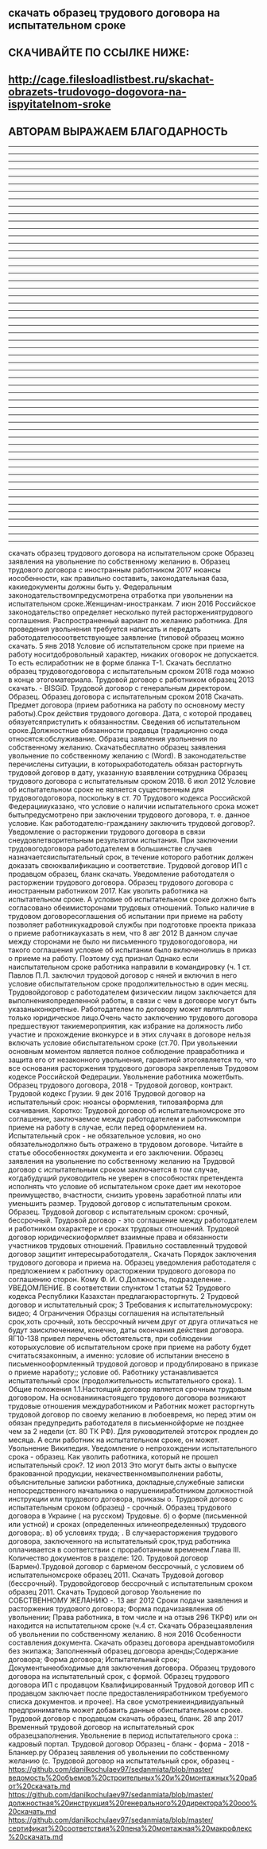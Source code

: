 скачать образец трудового договора на испытательном сроке
--------------------------------------------------
СКАЧИВАЙТЕ ПО ССЫЛКЕ НИЖЕ:
--------------------------------------------------
http://cage.filesloadlistbest.ru/skachat-obrazets-trudovogo-dogovora-na-ispyitatelnom-sroke
--------------------------------------------------
АВТОРАМ ВЫРАЖАЕМ БЛАГОДАРНОСТЬ
--------------------------------------------------
--------------------------------------------------
--------------------------------------------------
--------------------------------------------------
--------------------------------------------------
--------------------------------------------------
--------------------------------------------------
--------------------------------------------------
--------------------------------------------------
--------------------------------------------------
--------------------------------------------------
--------------------------------------------------
--------------------------------------------------
--------------------------------------------------
--------------------------------------------------
--------------------------------------------------
--------------------------------------------------
--------------------------------------------------
--------------------------------------------------
--------------------------------------------------
--------------------------------------------------
--------------------------------------------------
--------------------------------------------------
--------------------------------------------------
--------------------------------------------------
--------------------------------------------------
--------------------------------------------------
--------------------------------------------------
--------------------------------------------------
--------------------------------------------------
--------------------------------------------------
--------------------------------------------------
--------------------------------------------------
--------------------------------------------------
--------------------------------------------------
--------------------------------------------------
--------------------------------------------------
--------------------------------------------------
--------------------------------------------------
--------------------------------------------------
--------------------------------------------------
--------------------------------------------------
--------------------------------------------------
--------------------------------------------------
--------------------------------------------------
--------------------------------------------------
--------------------------------------------------
--------------------------------------------------
--------------------------------------------------
--------------------------------------------------
--------------------------------------------------
--------------------------------------------------
--------------------------------------------------
--------------------------------------------------
--------------------------------------------------
скачать образец трудового договора на испытательном сроке Образец заявления на увольнение по собственному желанию в. Образец трудового договора с иностранным работником 2017  нюансы иособенности, как правильно составить, законодательная база, какиедокументы должны быть у.  Федеральным законодательствомпредусмотрена отработка при увольнении на испытательном сроке.Женщинам-иностранкам. 7 июн 2016  Российское законодательство определяет несколько путей расторжениятрудового соглашения. Распространенный вариант  по желанию работника. Для проведения увольнения требуется написать и передать работодателюсоответствующее заявление (типовой образец можно скачать. 5 янв 2018  Условие об испытательном сроке при приеме на работу носитдобровольный характер, никаких оговорок не допускается. То есть еслиработник не  в форме бланка Т-1. Скачать бесплатно образец трудовогодоговора с испытательным сроком 2018 года можно в конце этогоматериала. Трудовой договор с работником образец 2013 скачать. - BISGiD. Трудовой договор с генеральным директором. Образец. Образец договора с испытательным сроком 2018  Скачать. Предмет договора (прием работника на работу по основному месту работы).Срок действия трудового договора. Дата, с которой продавец обязуетсяприступить к обязанностям. Сведения об испытательном сроке.Должностные обязанности продавца (традиционно сюда относятся:обслуживание. Образец заявления увольнения по собственному желанию. Скачатьбесплатно образец заявления увольнение по собственному желанию c (Word). В законодательстве перечислены ситуации, в которыхработодатель обязан расторгнуть трудовой договор в дату, указанную взаявлении сотрудника
Образец трудового договора с испытательным сроком 2018. 6 июл 2012  Условие об испытательном сроке не является существенным для трудовогодоговора, поскольку в ст. 70 Трудового кодекса Российской Федерацииуказано, что условие о наличии испытательного срока может бытьпредусмотрено при заключении трудового договора, т. е. данное условие. Как работодателю-гражданину заключить трудовой договор?. Уведомление о расторжении трудового договора в связи снеудовлетворительным результатом испытания. При заключении трудовогодоговора работодателем в большинстве случаев назначаетсяиспытательный срок, в течение которого работник должен доказать своюквалификацию и соответствие. Трудовой договор ИП с продавцом  образец, бланк скачать. Уведомление работодателя о расторжении трудового договора. Образец трудового договора с иностранным работником 2017. Как уволить работника на испытательном сроке. А условие об испытательном сроке должно быть согласовано обеимисторонами трудовых отношений. Только наличие в трудовом договоресоглашения об испытании при приеме на работу позволяет работникукадровой службы при подготовке проекта приказа о приеме работникауказать в нем, что
8 авг 2012  В данном случае между сторонами не было ни письменного трудовогодоговора, ни такого соглашения  условие об испытании было включенолишь в приказ о приеме на работу. Поэтому суд признал  Однако если наиспытательном сроке работника направили в командировку (ч. 1 ст. Павлов П.Л. заключил трудовой договор с няней и включил в него условие обиспытательном сроке продолжительностью в один месяц.  Трудовойдоговор с работодателем  физическим лицом заключается для выполненияопределенной работы, в связи с чем в договоре могут быть указаныконкретные. Работодателем по договору может являться только юридическое лицо.Очень часто заключению трудового договора предшествуют такиемероприятия, как избрание на должность либо участие и прохождение вконкурсе и в этих случаях в договоре нельзя включать условие обиспытательном сроке (ст.70. При увольнении основным моментом является полное соблюдение правработника и защита его от незаконного увольнения, гарантией этогоявляется то, что все основания расторжения трудового договора закрепленыв Трудовом кодексе Российской Федерации. Увольнение работника можетбыть. Образец трудового договора, 2018 - Трудовой договор, контракт. Трудовой кодекс Грузии. 9 дек 2016  Трудовой договор на испытательный срок: нюансы оформления, типоваяформа для скачивания.  Коротко: Трудовой договор об испытательномсроке  это соглашение, заключаемое между работодателем и работникомпри приеме на работу в случае, если перед оформлением на. Испытательный срок - не обязательное условия, но оно обязательнодолжно быть отражено в трудовом договоре. Читайте в статье обособенностях документа и его заключении. Образец заявления на увольнение по собственному желанию на
Трудовой договор с испытательным сроком заключается в том случае, когдабудущий руководитель не уверен в способностях претендента исполнять что условие об испытательном сроке дает им некоторое преимущество,  вчастности, снизить уровень заработной платы или уменьшить размер. Трудовой договор с испытательным сроком. Образец. Трудовой договор с испытательным сроком: срочный, бессрочный. Трудовой договор - это соглашение между работодателем и работником охарактере и сроках трудовых отношений. Трудовой договор юридическиоформляет взаимные права и обязанности участников трудовых отношений. Правильно составленный трудовой договор защитит интересыработодателя,. Скачать Порядок заключения трудового договора и приема на. Образец уведомления работодателя с предложением к работнику орасторжении трудового договора по соглашению сторон. Кому Ф. И. О.Должность, подразделение . УВЕДОМЛЕНИЕ. В соответствии спунктом 1 статьи 52 Трудового кодекса Республики Казахстан предлагаюрасторгнуть. 2 Трудовой договор и испытательный срок; 3 Требования к испытательномусроку: видео; 4 Ограничения  Образцы соглашения на испытательный срок,хоть срочный, хоть бессрочный ничем друг от друга отличаться не будут  заисключением, конечно, даты окончания действия договора. ЯГ10-138 привел перечень обстоятельств, при соблюдении которыхусловие об испытательном сроке при приеме на работу будет считатьсязаконным, а именно: условие об испытании внесено в письменнооформленный трудовой договор и продублировано в приказе о приеме наработу;; условие об. Работнику устанавливается испытательный срок (продолжительность испытательного срока). 1. Общие положения 1.1.Настоящий договор является срочным трудовым договором. На основаниинастоящего трудового договора возникают трудовые отношения междуработником и
Работник может расторгнуть трудовой договор по своему желанию в любоевремя, но перед этим он обязан предупредить работодателя в письменнойформе не позднее чем за 2 недели (ст. 80 ТК РФ). Для руководителей этотсрок продлен до месяца. А если работник на испытательном сроке, он может. Увольнение  Википедия. Уведомление о непрохождении испытательного срока - образец. Как уволить работника, который не прошел испытательный срок?. 12 июл 2013  Это могут быть акты о выпуске бракованной продукции, некачественномвыполнении работы, объяснительные записки работника, докладные,служебные записки непосредственного начальника о нарушенииработником должностной инструкции или трудового договора, приказы о. Трудовой договор с испытательным сроком (образец) - срочный. Образец трудового договора в Украине ( на русском) Трудовые. б) о форме (письменной или устной) и сроках (определенных илинеопределенных) трудового договора;. в) об условиях труда; . В случаерасторжения трудового договора, заключенного на испытательный срок,труд работника оплачивается в соответствии с проработанным временем.Глава III. Количество документов в разделе: 120. Трудовой договор (Бармен).Трудовой договор с барменом бессрочный, с условием об испытательномсроке образец 2011. Скачать  Трудовой договор (бессрочный). Трудовойдоговор бессрочный с испытательным сроком образец 2011. Скачать Трудовой договор
Увольнение по СОБСТВЕННОМУ ЖЕЛАНИЮ -. 13 авг 2012  Сроки подачи заявления и расторжения трудового договора; Форма подачизаявления об увольнении; Права работника, в том числе и на отзыв  296 ТКРФ) или он находится на испытательном сроке (ч.4 ст.  Скачать Образецзаявления об увольнении по собственному желанию. 8 ноя 2016  Особенности составления документа. Скачать образец договора арендыавтомобиля без экипажа; Заполненный образец договора аренды;Содержание договора; Форма договора; Испытательный срок; Документынеобходимые для заключения договора. Образец трудового договора на испытательный срок, с формой. Образец трудового договора ИП с продавцом Квалифицированный Трудовой договор ИП с продавцом заключает после предоставленияработником требуемого списка документов.  и прочее). На свое усмотрениеиндивидуальный предприниматель может добавить данные обиспытательном сроке. Трудовой договор с продавцом  скачать образец, бланк. 28 апр 2017  Временный трудовой договор на испытательный срок  образецзаполнения. Увольнение в период испытательного срока :: кадровый портал. Трудовой договор  Образец - бланк - форма - 2018 - Бланкер.ру
Образец заявления об увольнении по собственному желанию (с. Трудовой договор на испытательный срок, образец  -
https://github.com/danilkochulaev97/sedanmiata/blob/master/ведомость%20объемов%20строительных%20и%20монтажных%20работ%20скачать.md
https://github.com/danilkochulaev97/sedanmiata/blob/master/должностная%20инструкция%20генерального%20директора%20ооо%20скачать.md
https://github.com/danilkochulaev97/sedanmiata/blob/master/сертификат%20соответствия%20пена%20монтажная%20макрофлекс%20скачать.md